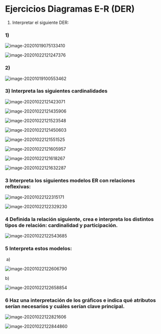 # Ejercicios Diagramas E-R (DER)

1) Interpretar el siguiente DER:

### 1)



![image-20201019075133410](/home/user22/.config/Typora/typora-user-images/image-20201019075133410.png)

![image-20201022121247376](/home/user22/.config/Typora/typora-user-images/image-20201022121247376.png)

### 2)



![image-20201019100553462](/home/user22/.config/Typora/typora-user-images/image-20201019100553462.png)

### 3) Interpreta las siguientes cardinalidades



![image-20201022121423071](/home/user22/.config/Typora/typora-user-images/image-20201022121423071.png)  

![image-20201022121435906](/home/user22/.config/Typora/typora-user-images/image-20201022121435906.png)

![image-20201022121523548](/home/user22/.config/Typora/typora-user-images/image-20201022121523548.png)

![image-20201022121450603](/home/user22/.config/Typora/typora-user-images/image-20201022121450603.png)

![image-20201022121551525](/home/user22/.config/Typora/typora-user-images/image-20201022121551525.png)

![image-20201022121605957](/home/user22/.config/Typora/typora-user-images/image-20201022121605957.png)

![image-20201022121618267](/home/user22/.config/Typora/typora-user-images/image-20201022121618267.png)

![image-20201022121632287](/home/user22/.config/Typora/typora-user-images/image-20201022121632287.png)

### 3 Interpreta los siguientes modelos ER con relaciones reflexivas:

![image-20201022122315171](/home/user22/.config/Typora/typora-user-images/image-20201022122315171.png)

![image-20201022122329230](/home/user22/.config/Typora/typora-user-images/image-20201022122329230.png)

### 4 Definida la relación siguiente, crea e interpreta los distintos tipos de relación: cardinalidad y participación.

![image-20201022122543685](/home/user22/.config/Typora/typora-user-images/image-20201022122543685.png)

### 5 Interpreta estos modelos:

​	a)	

![image-20201022122606790](/home/user22/.config/Typora/typora-user-images/image-20201022122606790.png)

b)

![image-20201022122658854](/home/user22/.config/Typora/typora-user-images/image-20201022122658854.png)

### 6 Haz una interpretación de los gráficos e indica qué atributos serían necesarios y cuáles serían  clave principal.

![image-20201022122821606](/home/user22/.config/Typora/typora-user-images/image-20201022122821606.png)

![image-20201022122844860](/home/user22/.config/Typora/typora-user-images/image-20201022122844860.png)